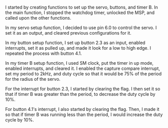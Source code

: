 I started by creating functions to set up the servo, buttons, and timer B. In the main function, I stopped the watchdog timer, unlocked the MSP, and called upon the other functions. 

In my servo setup function, I decided to use pin 6.0 to control the servo. I set it as an output, and cleared previous configurations for it.

In my button setup function, I set up button 2.3 as an input, enabled interrupts, set it as pulled up, and made it look for a low to high edge. I repeated the process with button 4.1. 

In my timer B setup function, I used SM clock, put the timer in up mode, enabled interrupts, and cleared it. I enabled the capture compare interrupt, set my period to 2kHz, and duty cycle so that it would be 75% of the period for the radius of the servo. 
 
For the interrupt for button 2.3, I started by clearing the flag. I then set it so that if timer B was greater than the period, to decrease the duty cycle by 10%. 
 
For button 4.1's interrupt, I also started by clearing the flag. Then, I made it so that if timer B was running less than the period, I would increase the duty cycle by 10%. 

